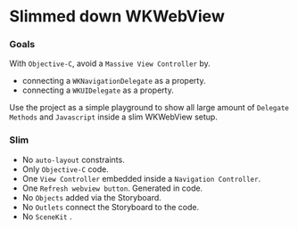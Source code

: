 # Slimmed down WKWebView
### Goals
With `Objective-C`, avoid a  `Massive View Controller` by.
- connecting a  `WKNavigationDelegate` as a property.
- connecting a  `WKUIDelegate` as a property.

Use the project as a simple playground to show all large amount of  `Delegate Methods` and `Javascript` inside a slim WKWebView setup.

### Slim
- No `auto-layout` constraints.
- Only `Objective-C` code.
- One `View Controller` embedded inside a `Navigation Controller`.
- One `Refresh webview button`. Generated in code.
- No `Objects` added via the Storyboard.
- No `Outlets` connect the Storyboard to the code.
- No `SceneKit` .
